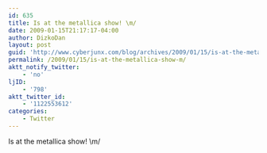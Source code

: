 ```yaml
---
id: 635
title: Is at the metallica show! \m/
date: 2009-01-15T21:17:17-04:00
author: DizkoDan
layout: post
guid: 'http://www.cyberjunx.com/blog/archives/2009/01/15/is-at-the-metallica-show-m/'
permalink: /2009/01/15/is-at-the-metallica-show-m/
aktt_notify_twitter:
    - 'no'
ljID:
    - '798'
aktt_twitter_id:
    - '1122553612'
categories:
    - Twitter
---
```


Is at the metallica show! \\m/